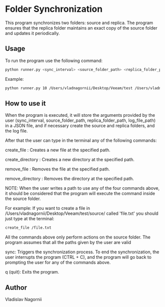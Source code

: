 # Folder Synchronization

This program synchronizes two folders: source and replica. The program ensures that the replica folder maintains an exact copy of the source folder and updates it periodically.

## Usage

To run the program use the following command:
```bash
python runner.py <sync_interval> <source_folder_path> <replica_folder_path> <log_file_path>
```

Example:
```bash
python runner.py 10 /Users/vladnagornii/Desktop/Veeam/test /Users/vladnagornii/Desktop/Veeam/test/ /Users/vladnagornii/Desktop/Veeam/test/
```

## How to use it

When the program is executed, it will store the arguments provided by the user (sync_interval, source_folder_path, replica_folder_path, log_file_path) in a JSON file, and if necessary create the source and replica folders, and the log file.

After that the user can type in the terminal any of the following commands:

create_file <path>: Creates a new file at the specified path.

create_directory <path>: Creates a new directory at the specified path.

remove_file <path>: Removes the file at the specified path.

remove_directory <path>: Removes the directory at the specified path.


NOTE: 
When the user writes a path to use any of the four commands above, it should be considered that the program will execute the command inside the source folder. 

For example:
If you want to create a file in /Users/vladnagornii/Desktop/Veeam/test/source/ called 'file.txt'
you should just type at the terminal:

```bash
create_file /file.txt
```
All the commands above only perform actions on the source folder.
The program assumes that all the paths given by the user are valid


sync: Triggers the synchronization process. To end the synchronization, the user interrupts the program (CTRL + C), and the program will go back to prompting the user for any of the commands above.

q (quit): Exits the program.

## Author

Vladislav Nagornii